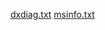 [dxdiag.txt](https://github.com/Ffloki/d/files/8504274/dxdiag.txt)
[msinfo.txt](https://github.com/Ffloki/d/files/8504275/msinfo.txt)
